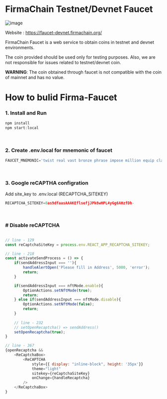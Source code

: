# FirmaChain Testnet/Devnet Faucet

![image](https://user-images.githubusercontent.com/5277080/132805004-9716fcec-1502-4a1a-817e-6de3c50f046d.png)



Website : https://faucet-devnet.firmachain.org/

FirmaChain Faucet is a web service to obtain coins in testnet and devnet environments. 

The coin provided should be used only for testing purposes. Also, we are not responsible for issues related to testnet/devnet coin.

**WARNING**: The coin obtained through faucet is not compatible with the coin of mainnet and has no value.


# How to bulid Firma-Faucet

### 1. Install and Run 
```javascript
npm install
npm start:local
```
</br>

### 2. Create .env.local for mnemonic of faucet

```javascript
FAUCET_MNEMONIC='twist real vast bronze phrase impose million equip claim flight scatter embark nation thumb easy mother walk income talent better lesson horse arrest any'
```
</br>

### 3. Google reCAPTHA configration
Add site_key to .env.local (RECAPTCHA_SITEKEY)


```javascript
RECAPTCHA_SITEKEY=8as9dfaasAAAKEflsefjJPk8wHPL4yGg6AHzfDh-
```
</br>


### # Disable reCAPTCHA
```javascript

// line - 129
const reCaptchaSiteKey = process.env.REACT_APP_RECAPTCHA_SITEKEY;

// line - 218
const activateSendProcess = () => {
    if(sendAddressInput === ''){
        handleAlertOpen('Please fill in Address', 5000, 'error');
        return;
    }

    if(sendAddressInput === nftMode.enable){
        OptionActions.setNftMode(true);
        return;
    } else if(sendAddressInput === nftMode.disable){
        OptionActions.setNftMode(false);
        return;
    }
    
    // line - 232
    // setOpenRecaptcha() => sendAddress()
    setOpenRecaptcha(true);
}

// line - 367
{openRecaptcha &&
    <ReCaptchaBox>
        <ReCAPTCHA 
            style={{ display: "inline-block", height: '35px'}}
            theme="light"
            sitekey={reCaptchaSiteKey}
            onChange={handleRecaptcha}
        />
    </ReCaptchaBox>
}
```
